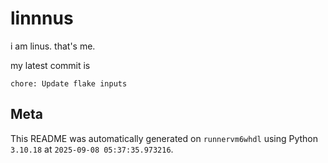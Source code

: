 # linnnus

i am linus. that's me.

my latest commit is

```
chore: Update flake inputs
```

## Meta

This README was automatically generated on `runnervm6whdl` using Python
`3.10.18` at `2025-09-08 05:37:35.973216`.
